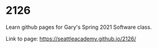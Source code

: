 # 2126
Learn github pages for Gary's Spring 2021 Software class.

Link to page:  https://seattleacademy.github.io/2126/
